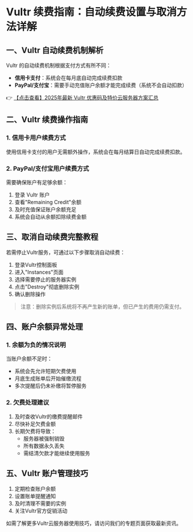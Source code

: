 # Vultr 续费指南：自动续费设置与取消方法详解

## 一、Vultr 自动续费机制解析

Vultr 的自动续费机制根据支付方式有所不同：

- **信用卡支付**：系统会在每月底自动完成续费扣款
- **PayPal/支付宝**：需要手动充值账户余额才能完成续费（系统不会自动扣款）

👉 [【点击查看】2025年最新 Vultr 优惠码及特价云服务器方案汇总](https://bit.ly/VuLtr)

## 二、Vultr 续费操作指南

### 1. 信用卡用户续费方式
使用信用卡支付的用户无需额外操作，系统会在每月结算日自动完成续费扣款。

### 2. PayPal/支付宝用户续费方式
需要确保账户有足够余额：
1. 登录 Vultr 账户
2. 查看"Remaining Credit"余额
3. 及时充值保证账户余额充足
4. 系统会自动从余额扣除续费金额

## 三、取消自动续费完整教程

若需停止Vultr服务，可通过以下步骤取消自动续费：

1. 登录Vultr控制面板
2. 进入"Instances"页面
3. 选择需要停止的服务器实例
4. 点击"Destroy"彻底删除实例
5. 确认删除操作

> 注意：删除实例后系统将不再产生新的账单，但已产生的费用仍需支付。

## 四、账户余额异常处理

### 1. 余额为负的情况说明
当账户余额不足时：
- 系统会先允许短期欠费使用
- 月底生成账单后开始催缴流程
- 多次提醒后仍未补缴将暂停服务

### 2. 欠费处理建议
1. 及时查收Vultr的缴费提醒邮件
2. 尽快补足欠费金额
3. 长期欠费将导致：
   - 服务器被强制销毁
   - 所有数据永久丢失
   - 需结清欠款才能继续使用服务

## 五、Vultr 账户管理技巧

1. 定期检查账户余额
2. 设置账单提醒通知
3. 及时清理不需要的实例
4. 关注Vultr官方促销活动

如需了解更多Vultr云服务器使用技巧，请访问我们的专题页面获取最新资讯。